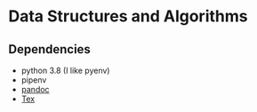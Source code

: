 # Data Structures and Algorithms

## Dependencies
* python 3.8 (I like pyenv)
* pipenv
* [pandoc](https://pandoc.org/installing.html)
* [Tex](https://nbconvert.readthedocs.io/en/latest/install.html#installing-tex)